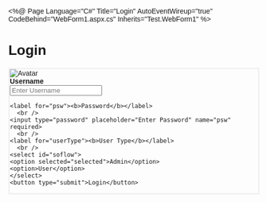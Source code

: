 <%@ Page Language="C#" Title="Login" AutoEventWireup="true" CodeBehind="WebForm1.aspx.cs" Inherits="Test.WebForm1" %>

<!DOCTYPE html>
<html>
<head>
<meta name="viewport" content="width=device-width, initial-scale=1">
<style>
body {
    font-family: Arial, Helvetica, sans-serif;  
}
form {
    border: 3px solid #f1f1f1;
}

select#soflow, select#soflow-color {
   -webkit-appearance: button;
   -webkit-border-radius: 2px;
   -webkit-box-shadow: 0px 1px 3px rgba(0, 0, 0, 0.1);
   -webkit-padding-start: 2px;
   -webkit-user-select: none;
   background-image: url(http://i62.tinypic.com/15xvbd5.png), -webkit-linear-gradient(#FAFAFA, #F4F4F4 40%, #E5E5E5);
   background-position: 97% center;
   background-repeat: no-repeat;
   border: 1px solid #AAA;
   color: #555;
   font-size: inherit;
   margin: 20px;
   overflow: hidden;
   padding: 5px 20px;
   text-overflow: ellipsis;
   white-space: nowrap;
   width: 570px;
   align-self:center;
}

input[type=text], input[type=password] {
  width: 100%;
  padding: 12px 20px;
  margin: 8px 0;
  display: inline-block;
  border: 1px solid #ccc;
  box-sizing: border-box;
}

button {
  background-color: #4CAF50;
  color: white;
  padding: 14px 20px;
  margin: 8px 0;
  border: none;
  cursor: pointer;
  width: 100%;
}

button:hover {
  opacity: 0.8;
}

.cancelbtn {
  width: auto;
  padding: 10px 18px;
  background-color: #f44336;
}

.imgcontainer {
  text-align: center;
  margin: 24px 0 12px 0;
}

.textHeader {
    font-family:'Comic Sans MS';
    text-align:center;
}

.formDiv {
    padding-left:400px;
    padding-right:400px;
}

img.avatar {
  width: 40%;
  border-radius: 50%;
}


span.psw {
  float: right;
  padding-top: 16px;
}

</style>
</head>
<body>
    <div class="formDiv">
<div class="textHeader">
    <h1>Login</h1>
</div>


<form>
  <div class="imgcontainer">
    <img src="Images/loginImage.jpg" alt="Avatar" class="avatar">
  </div>

  <div class="container">
    <label for="uname"><b>Username</b></label>
      <br />
    <input type="text" placeholder="Enter Username" name="uname" required>

    <label for="psw"><b>Password</b></label>
      <br />
    <input type="password" placeholder="Enter Password" name="psw" required>
      <br />
    <label for="userType"><b>User Type</b></label>
      <br />
    <select id="soflow">
    <option selected="selected">Admin</option>
    <option>User</option>
    </select>
    <button type="submit">Login</button>
  </div>
</form>
</div>
</body>
</html>
